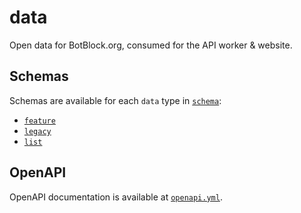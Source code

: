 # data

Open data for BotBlock.org, consumed for the API worker & website.

## Schemas

Schemas are available for each `data` type in [`schema`](schema):

- [`feature`](schema/feature.json)
- [`legacy`](schema/legacy.json)
- [`list`](schema/list.json)

## OpenAPI

OpenAPI documentation is available at [`openapi.yml`](openapi.yml).
